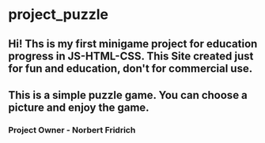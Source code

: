 # project_puzzle

## Hi! Ths is my first minigame project for education progress in JS-HTML-CSS. This Site created just for fun and education, don't for commercial use.

## This is a simple puzzle game. You can choose a picture and enjoy the game.

### Project Owner - Norbert Fridrich
